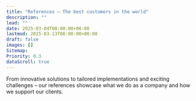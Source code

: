 ```yaml
---
title: "References – The best customers in the world"
description: ""
lead: ""
date: 2025-03-04T00:00:00+00:00
lastmod: 2025-03-13T08:00:00+00:00
draft: false
images: []
Sitemap:
Priority: 0.3
dataScroll: true
---
```


From innovative solutions to tailored implementations and exciting challenges – our references showcase what we do as a company and how we support our clients.
